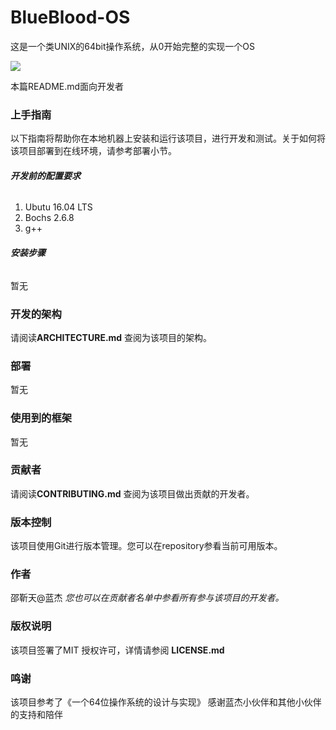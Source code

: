 

# BlueBlood-OS

这是一个类UNIX的64bit操作系统，从0开始完整的实现一个OS

![](https://img.shields.io/github/issues/shaojintian/BlueBlood-OS.svg)

 本篇README.md面向开发者

### 上手指南

以下指南将帮助你在本地机器上安装和运行该项目，进行开发和测试。关于如何将该项目部署到在线环境，请参考部署小节。

###### **开发前的配置要求**

1. Ubutu 16.04 LTS
2. Bochs 2.6.8 
3. g++

###### **安装步骤**

暂无

### 开发的架构 

请阅读**ARCHITECTURE.md** 查阅为该项目的架构。

### 部署

暂无

### 使用到的框架

暂无

### 贡献者

请阅读**CONTRIBUTING.md** 查阅为该项目做出贡献的开发者。



### 版本控制

该项目使用Git进行版本管理。您可以在repository参看当前可用版本。

### 作者

邵靳天@蓝杰
 *您也可以在贡献者名单中参看所有参与该项目的开发者。*

### 版权说明

该项目签署了MIT 授权许可，详情请参阅 **LICENSE.md**

### 鸣谢

 该项目参考了《一个64位操作系统的设计与实现》
 感谢蓝杰小伙伴和其他小伙伴的支持和陪伴







